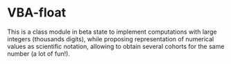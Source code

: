 # VBA-float
This is a class module in beta state to implement computations with large integers (thousands digits), while proposing representation of numerical values as scientific notation, allowing to obtain several cohorts for the same number (a lot of fun!). 
